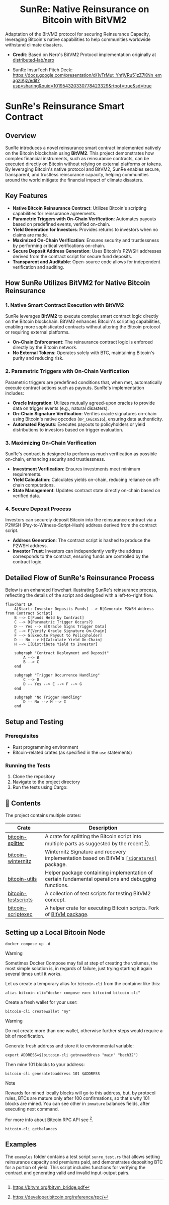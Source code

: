 <center>
<h1> SunRe: Native Reinsurance on Bitcoin with BitVM2 </h1>
</center>

Adaptation of the BitVM2 protocol for securing Reinsurance Capacity, leveraging Bitcoin's native capabilities to help communities worldwide withstand climate disasters.

- **Credit**: Based on Nero's BitVM2 Protocol implementation originally at [distributed-lab/nero](https://github.com/distributed-lab/nero)

- SunRe InsurTech Pitch Deck: https://docs.google.com/presentation/d/1vTrMut_YnfjVRu51zZ7KNn_emagzIAjz/edit?usp=sharing&ouid=101954320330778423329&rtpof=true&sd=true

# SunRe's Reinsurance Smart Contract

## Overview

SunRe introduces a novel reinsurance smart contract implemented natively on the Bitcoin blockchain using **BitVM2**. This project demonstrates how complex financial instruments, such as reinsurance contracts, can be executed directly on Bitcoin without relying on external platforms or tokens. By leveraging Bitcoin's native protocol and BitVM2, SunRe enables secure, transparent, and trustless reinsurance capacity, helping communities around the world mitigate the financial impact of climate disasters.

## Key Features

- **Native Bitcoin Reinsurance Contract**: Utilizes Bitcoin's scripting capabilities for reinsurance agreements.
- **Parametric Triggers with On-Chain Verification**: Automates payouts based on predefined events, verified on-chain.
- **Yield Generation for Investors**: Provides returns to investors when no claims are made.
- **Maximized On-Chain Verification**: Ensures security and trustlessness by performing critical verifications on-chain.
- **Secure Deposit Address Generation**: Uses Bitcoin's P2WSH addresses derived from the contract script for secure fund deposits.
- **Transparent and Auditable**: Open-source code allows for independent verification and auditing.

## How SunRe Utilizes BitVM2 for Native Bitcoin Reinsurance

### 1. Native Smart Contract Execution with BitVM2

SunRe leverages **BitVM2** to execute complex smart contract logic directly on the Bitcoin blockchain. BitVM2 enhances Bitcoin's scripting capabilities, enabling more sophisticated contracts without altering the Bitcoin protocol or requiring external platforms.

- **On-Chain Enforcement**: The reinsurance contract logic is enforced directly by the Bitcoin network.
- **No External Tokens**: Operates solely with BTC, maintaining Bitcoin's purity and reducing risk.

### 2. Parametric Triggers with On-Chain Verification

Parametric triggers are predefined conditions that, when met, automatically execute contract actions such as payouts. SunRe's implementation includes:

- **Oracle Integration**: Utilizes mutually agreed-upon oracles to provide data on trigger events (e.g., natural disasters).
- **On-Chain Signature Verification**: Verifies oracle signatures on-chain using Bitcoin's native opcodes (`OP_CHECKSIG`), ensuring data authenticity.
- **Automated Payouts**: Executes payouts to policyholders or yield distributions to investors based on trigger evaluation.

### 3. Maximizing On-Chain Verification

SunRe's contract is designed to perform as much verification as possible on-chain, enhancing security and trustlessness.

- **Investment Verification**: Ensures investments meet minimum requirements.
- **Yield Calculation**: Calculates yields on-chain, reducing reliance on off-chain computations.
- **State Management**: Updates contract state directly on-chain based on verified data.

### 4. Secure Deposit Process

Investors can securely deposit Bitcoin into the reinsurance contract via a P2WSH (Pay-to-Witness-Script-Hash) address derived from the contract script.

- **Address Generation**: The contract script is hashed to produce the P2WSH address.
- **Investor Trust**: Investors can independently verify the address corresponds to the contract, ensuring funds are controlled by the contract logic.

## Detailed Flow of SunRe's Reinsurance Process

Below is an enhanced flowchart illustrating SunRe's reinsurance process, reflecting the details of the script and designed with a left-to-right flow.

```mermaid
flowchart LR
    A[Start: Investor Deposits Funds] --> B[Generate P2WSH Address from Contract Script]
    B --> C[Funds Held by Contract]
    C --> D{Parametric Trigger Occurs?}
    D -- Yes --> E[Oracle Signs Trigger Data]
    E --> F[Verify Oracle Signature On-Chain]
    F --> G[Execute Payout to Policyholder]
    D -- No --> H[Calculate Yield On-Chain]
    H --> I[Distribute Yield to Investor]
    
    subgraph "Contract Deployment and Deposit"
        A --> B
        B --> C
    end
    
    subgraph "Trigger Occurrence Handling"
        C --> D
        D -- Yes --> E --> F --> G
    end
    
    subgraph "No Trigger Handling"
        D -- No --> H --> I
    end
```
## Setup and Testing

### Prerequisites

- Rust programming environment
- Bitcoin-related crates (as specified in the `use` statements)

### Running the Tests

1. Clone the repository
2. Navigate to the project directory
3. Run the tests using Cargo:

## :file_folder: Contents

The project contains multiple crates:

| Crate | Description |
| --- | --- |
| [bitcoin-splitter](bitcoin-splitter/README.md) | A crate for splitting the Bitcoin script into multiple parts as suggested by the recent [^1]). |
| [bitcoin-winternitz](bitcoin-winternitz) | Winternitz Signature and recovery implementation based on BitVM's [`[signatures]`](https://github.com/BitVM/BitVM/tree/main/src/signatures) package. |
| [bitcoin-utils](bitcoin-utils) | Helper package containing implementation of certain fundamental operations and debugging functions. |
| [bitcoin-testscripts](bitcoin-testscripts) | A collection of test scripts for testing BitVM2 concept. |
| [bitcoin-scriptexec](bitcoin-scriptexec) | A helper crate for executing Bitcoin scripts. Fork of [BitVM package](https://github.com/BitVM/rust-bitcoin-scriptexec). |

## Setting up a Local Bitcoin Node

```shell
docker compose up -d
```

> [!WARNING]
> Sometimes Docker Compose may fail at step of creating the volumes, the most simple solution is, in regards of failure, just trying starting it again several times until it works.

Let us create a temporary alias for `bitcoin-cli` from the container like this:

```shell
alias bitcoin-cli="docker compose exec bitcoind bitcoin-cli"
```

Create a fresh wallet for your user:

```shell
bitcoin-cli createwallet "my"
```

> [!WARNING]
> Do not create more than one wallet, otherwise further steps would require
> a bit of modification.

Generate fresh address and store it to environmental variable:

```shell
export ADDRESS=$(bitcoin-cli getnewaddress "main" "bech32")
```

Then mine 101 blocks to your address:

```shell
bitcoin-cli generatetoaddress 101 $ADDRESS
```

> [!NOTE]
> Rewards for mined locally blocks will go to this address, but, by protocol rules, BTCs are mature only after 100 confirmations, so that's why 101 blocks are mined. You can see other in  `immature` balances fields, after executing next command.
>
> For more info about Bitcoin RPC API see [^2].

```shell
bitcoin-cli getbalances
```

## Examples

The `examples` folder contains a test script `sunre_test.rs` that allows setting reinsurance capacity and premiums paid, and demonstrates depositing BTC for a portion of yield. This script includes functions for verifying the contract and generating valid and invalid input-output pairs.

[^1]: https://bitvm.org/bitvm_bridge.pdf
[^2]: https://developer.bitcoin.org/reference/rpc/

